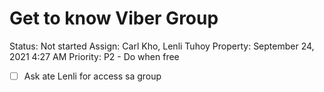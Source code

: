# Get to know Viber Group

Status: Not started
Assign: Carl Kho, Lenli Tuhoy
Property: September 24, 2021 4:27 AM
Priority: P2 - Do when free

- [ ]  Ask ate Lenli for access sa group